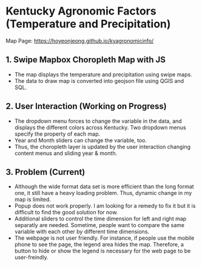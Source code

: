 # Kentucky Agronomic Factors (Temperature and Precipitation)
Map Page: https://hoyeonjeong.github.io/kyagronomicinfo/

## 1. Swipe Mapbox Choropleth Map with JS
- The map displays the temperature and precipitation using swipe maps.
- The data to draw map is converted into geojson file using QGIS and SQL.

## 2. User Interaction (Working on Progress)
- The dropdown menu forces to change the variable in the data, and displays the different colors across Kentucky. Two dropdown menus specify the property of each map.
- Year and Month sliders can change the variable, too.
- Thus, the choropleth layer is updated by the user interaction changing content menus and sliding year & month.

## 3. Problem (Current)
- Although the wide format data set is more efficient than the long format one, it still have a heavy loading problem. Thus, dynamic change in my map is limited.
- Popup does not work properly. I am looking for a remedy to fix it but it is difficult to find the good solution for now.
- Additional sliders to control the time dimension for left and right map separatly are needed. Sometime, people want to compare the same variable with each other by different time dimensions.
- The webpage is not user friendly. For instance, if people use the mobile phone to see the page, the legend area hides the map. Therefore, a button to hide or show the legend is necessary for the web page to be user-freindly.
